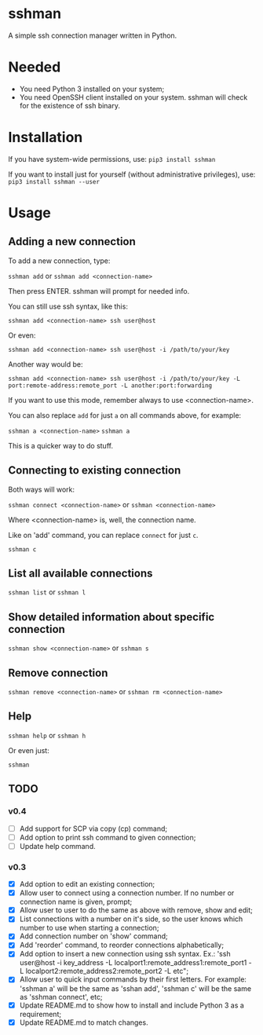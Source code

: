 # sshman
A simple ssh connection manager written in Python.

# Needed

- You need Python 3 installed on your system;
- You need OpenSSH client installed on your system. sshman will check for the existence of ssh binary.

# Installation

If you have system-wide permissions, use:
`pip3 install sshman`

If you want to install just for yourself (without administrative privileges), use:
`pip3 install sshman --user`

# Usage

## Adding a new connection

To add a new connection, type:

`sshman add` or `sshman add <connection-name>`

Then press ENTER. sshman will prompt for needed info.

You can still use ssh syntax, like this:

`sshman add <connection-name> ssh user@host`

Or even: 

`sshman add <connection-name> ssh user@host -i /path/to/your/key`

Another way would be:

`sshman add <connection-name> ssh user@host -i /path/to/your/key -L port:remote-address:remote_port -L another:port:forwarding` 

If you want to use this mode, remember always to use \<connection-name\>.

You can also replace `add` for just `a` on all commands above, for example:

`sshman a <connection-name>`
`sshman a`

This is a quicker way to do stuff.

## Connecting to existing connection

Both ways will work:

`sshman connect <connection-name>` or `sshman <connection-name>`

Where \<connection-name\> is, well, the connection name.

Like on 'add' command, you can replace `connect` for just `c`.

`sshman c`

## List all available connections

`sshman list` or `sshman l`

## Show detailed information about specific connection

`sshman show <connection-name>` or `sshman s`

## Remove connection

`sshman remove <connection-name>` or `sshman rm <connection-name>`

## Help

`sshman help` or `sshman h`

Or even just:

`sshman`

## TODO

### v0.4

- [ ] Add support for SCP via copy (cp) command;
- [ ] Add option to print ssh command to given connection;
- [ ] Update help command.

### v0.3 

- [x] Add option to edit an existing connection; 
- [x] Allow user to connect using a connection number. If no number or connection name is given, prompt; 
- [x] Allow user to user to do the same as above with remove, show and edit; 
- [x] List connections with a number on it's side, so the user knows which number to use when starting a connection; 
- [x] Add connection number on 'show' command; 
- [x] Add 'reorder' command, to reorder connections alphabetically; 
- [x] Add option to insert a new connection using ssh syntax. Ex.: 'ssh user@host -i key_address -L localport1:remote_address1:remote_port1 -L localport2:remote_address2:remote_port2 -L etc"; 
- [x] Allow user to quick input commands by their first letters. For example: 'sshman a' will be the same as 'sshan add', 'sshman c' will be the same as 'sshman connect', etc; 
- [x] Update README.md to show how to install and include Python 3 as a requirement; 
- [x] Update README.md to match changes. 
